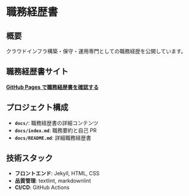 # 職務経歴書

## 概要

クラウドインフラ構築・保守・運用専門としての職務経歴を公開しています。

## 職務経歴書サイト

**[GitHub Pages で職務経歴書を確認する](https://kazukifukuyama14.github.io/resume/)**

## プロジェクト構成

- **`docs/`**: 職務経歴書の詳細コンテンツ
- **`docs/index.md`**: 職務要約と自己 PR
- **`docs/README.md`**: 詳細職務経歴書

## 技術スタック

- **フロントエンド**: Jekyll, HTML, CSS
- **品質管理**: textlint, markdownlint
- **CI/CD**: GitHub Actions
